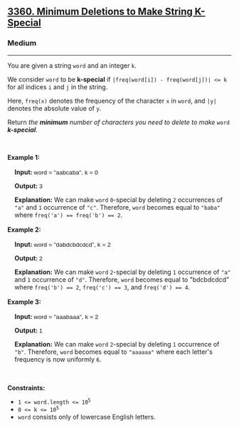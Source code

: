 <h2><a href="https://leetcode.com/problems/minimum-deletions-to-make-string-k-special/description/?envType=daily-question&envId=2025-06-21">3360. Minimum Deletions to Make String K-Special</a></h2><h3>Medium</h3><hr><p>You are given a string <code>word</code> and an integer <code>k</code>.</p>

<p>We consider <code>word</code> to be <strong>k-special</strong> if <code>|freq(word[i]) - freq(word[j])| &lt;= k</code> for all indices <code>i</code> and <code>j</code> in the string.</p>

<p>Here, <code>freq(x)</code> denotes the <span data-keyword="frequency-letter">frequency</span> of the character <code>x</code> in <code>word</code>, and <code>|y|</code> denotes the absolute value of <code>y</code>.</p>

<p>Return <em>the <strong>minimum</strong> number of characters you need to delete to make</em> <code>word</code> <strong><em>k-special</em></strong>.</p>

<p>&nbsp;</p>
<p><strong class="example">Example 1:</strong></p>

<div class="example-block" style="border-color: var(--border-tertiary); border-left-width: 2px; color: var(--text-secondary); font-size: .875rem; margin-bottom: 1rem; margin-top: 1rem; overflow: visible; padding-left: 1rem;">
<p><strong>Input: </strong><span class="example-io" style="font-family: Menlo,sans-serif; font-size: 0.85rem;">word = &quot;aabcaba&quot;, k = 0</span></p>

<p><strong>Output: </strong><span class="example-io" style="font-family: Menlo,sans-serif; font-size: 0.85rem;">3</span></p>

<p><strong>Explanation:</strong> We can make <code>word</code> <code>0</code>-special by deleting <code>2</code> occurrences of <code>&quot;a&quot;</code> and <code>1</code> occurrence of <code>&quot;c&quot;</code>. Therefore, <code>word</code> becomes equal to <code>&quot;baba&quot;</code> where <code>freq(&#39;a&#39;) == freq(&#39;b&#39;) == 2</code>.</p>
</div>

<p><strong class="example">Example 2:</strong></p>

<div class="example-block" style="border-color: var(--border-tertiary); border-left-width: 2px; color: var(--text-secondary); font-size: .875rem; margin-bottom: 1rem; margin-top: 1rem; overflow: visible; padding-left: 1rem;">
<p><strong>Input: </strong><span class="example-io" style="font-family: Menlo,sans-serif; font-size: 0.85rem;">word = &quot;dabdcbdcdcd&quot;, k = 2</span></p>

<p><strong>Output: </strong><span class="example-io" style="font-family: Menlo,sans-serif; font-size: 0.85rem;">2</span></p>

<p><strong>Explanation:</strong> We can make <code>word</code> <code>2</code>-special by deleting <code>1</code> occurrence of <code>&quot;a&quot;</code> and <code>1</code> occurrence of <code>&quot;d&quot;</code>. Therefore, <code>word</code> becomes equal to &quot;bdcbdcdcd&quot; where <code>freq(&#39;b&#39;) == 2</code>, <code>freq(&#39;c&#39;) == 3</code>, and <code>freq(&#39;d&#39;) == 4</code>.</p>
</div>

<p><strong class="example">Example 3:</strong></p>

<div class="example-block" style="border-color: var(--border-tertiary); border-left-width: 2px; color: var(--text-secondary); font-size: .875rem; margin-bottom: 1rem; margin-top: 1rem; overflow: visible; padding-left: 1rem;">
<p><strong>Input: </strong><span class="example-io" style="font-family: Menlo,sans-serif; font-size: 0.85rem;">word = &quot;aaabaaa&quot;, k = 2</span></p>

<p><strong>Output: </strong><span class="example-io" style="font-family: Menlo,sans-serif; font-size: 0.85rem;">1</span></p>

<p><strong>Explanation:</strong> We can make <code>word</code> <code>2</code>-special by deleting <code>1</code> occurrence of <code>&quot;b&quot;</code>. Therefore, <code>word</code> becomes equal to <code>&quot;aaaaaa&quot;</code> where each letter&#39;s frequency is now uniformly <code>6</code>.</p>
</div>

<p>&nbsp;</p>
<p><strong>Constraints:</strong></p>

<ul>
	<li><code>1 &lt;= word.length &lt;= 10<sup>5</sup></code></li>
	<li><code>0 &lt;= k &lt;= 10<sup>5</sup></code></li>
	<li><code>word</code> consists only of lowercase English letters.</li>
</ul>
